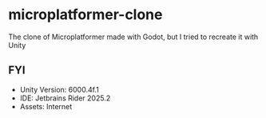 # microplatformer-clone
The clone of Microplatformer made with Godot, but I tried to recreate it with Unity

## FYI
- Unity Version: 6000.4f.1
- IDE: Jetbrains Rider 2025.2
- Assets: Internet
